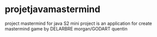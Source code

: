 # projetjavamastermind
project mastermind for java
S2 mini project 
is an application for create mastermind game
by DELARBRE morgan/GODART quentin 